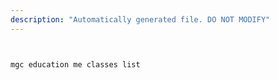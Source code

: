 ```yaml
---
description: "Automatically generated file. DO NOT MODIFY"
---
```


```bash


mgc education me classes list

```